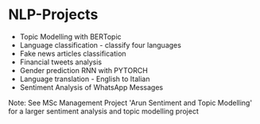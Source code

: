 # NLP-Projects

* Topic Modelling with BERTopic
* Language classification - classify four languages
* Fake news articles classification
* Financial tweets analysis
* Gender prediction RNN with PYTORCH
* Language translation - English to Italian
* Sentiment Analysis of WhatsApp Messages

Note: See MSc Management Project 'Arun Sentiment and Topic Modelling' for a larger sentiment analysis and topic modelling project
